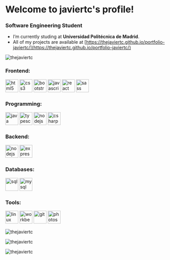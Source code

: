 <h1 align="left">Welcome to javiertc's profile!</h1>
<h3 align="left">Software Engineering Student</h3>

- I’m currently studing at **Universidad Politécnica de Madrid**.
- All of my projects are available at [https://thejaviertc.github.io/portfolio-javiertc/](https://thejaviertc.github.io/portfolio-javiertc/)

<p align="left"> <img src="https://komarev.com/ghpvc/?username=thejaviertc&label=Profile%20views&color=0e75b6&style=flat" alt="thejaviertc" /> </p>

<h3 align="left">Frontend:</h3>
<p align="left"> 
  <img src="https://upload.wikimedia.org/wikipedia/commons/3/38/HTML5_Badge.svg" alt="html5" width="40" height="40"/>
  <img src="https://upload.wikimedia.org/wikipedia/commons/6/62/CSS3_logo.svg" alt="css3" width="40" height="40"/>
  <img src="https://upload.wikimedia.org/wikipedia/commons/b/b2/Bootstrap_logo.svg" alt="bootstrap" width="40" height="40"/>
  <img src="https://upload.wikimedia.org/wikipedia/commons/9/99/Unofficial_JavaScript_logo_2.svg" alt="javascript" width="40" height="40"/>
  <img src="https://upload.wikimedia.org/wikipedia/commons/4/47/React.svg" alt="react" width="40" height="40"/>
  <img src="https://cdn.worldvectorlogo.com/logos/sass-1.svg" alt="sass" width="40" height="40"/>
</p>

<h3 align="left">Programming:</h3>
<p align="left"> 
  <img src="https://upload.wikimedia.org/wikipedia/en/3/30/Java_programming_language_logo.svg" alt="java" width="40" height="40"/>
  <img src="https://upload.wikimedia.org/wikipedia/commons/4/4c/Typescript_logo_2020.svg" alt="typescript" width="40" height="40"/>
  <img src="https://upload.wikimedia.org/wikipedia/commons/d/d9/Node.js_logo.svg" alt="nodejs" width="40" height="40"/>
  <img src="https://cdnlogo.com/logos/c/27/c.svg" alt="csharp" width="40" height="40"/>
</p>

<h3 align="left">Backend:</h3>
<p align="left"> 
  <img src="https://upload.wikimedia.org/wikipedia/commons/d/d9/Node.js_logo.svg" alt="nodejs" width="40" height="40"/>
  <img src="https://upload.wikimedia.org/wikipedia/commons/b/b7/Express%2C_Inc._logo.svg" alt="express" width="40" height="40"/>
</p>

<h3 align="left">Databases:</h3>
<p align="left"> 
  <img src="https://www.logo.wine/a/logo/Oracle_SQL_Developer/Oracle_SQL_Developer-Logo.wine.svg" alt="sql" width="40" height="40"/>
  <img src="https://www.logo.wine/a/logo/MySQL/MySQL-Logo.wine.svg" alt="mysql" width="40" height="40"/>
</p>

<h3 align="left">Tools:</h3>
<p align="left">
  <img src="https://upload.wikimedia.org/wikipedia/commons/3/35/Tux.svg" alt="linux" width="40" height="40"/>
  <img src="https://www.logo.wine/a/logo/MySQL/MySQL-Logo.wine.svg" alt="workbench" width="40" height="40"/>
  <img src="https://upload.wikimedia.org/wikipedia/commons/3/3f/Git_icon.svg" alt="git" width="40" height="40"/>
  <img src="https://upload.wikimedia.org/wikipedia/commons/a/af/Adobe_Photoshop_CC_icon.svg" alt="photoshop" width="40" height="40"/>
</p>

<p><img align="center" src="https://github-readme-stats.vercel.app/api/top-langs?username=thejaviertc&show_icons=true&theme=tokyonight&locale=en&layout=compact" alt="thejaviertc" /></p>
<p>&nbsp;<img align="left" src="https://github-readme-stats.vercel.app/api?username=thejaviertc&show_icons=true&theme=tokyonight&locale=en" alt="thejaviertc" /></p>
<p><img align="left" src="https://github-readme-streak-stats.herokuapp.com/?user=thejaviertc&theme=dark" alt="thejaviertc" /></p>
